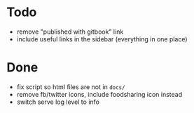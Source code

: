 # Todo

 - remove "published with gitbook" link
 - include useful links in the sidebar (everything in one place)

# Done

 - fix script so html files are not in ``docs/``
 - remove fb/twitter icons, include foodsharing icon instead
 - switch serve log level to info

